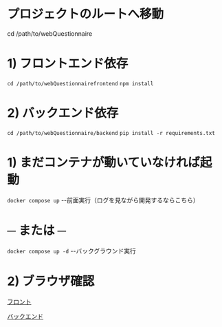 # プロジェクトのルートへ移動
cd /path/to/webQuestionnaire

# 1) フロントエンド依存
`cd /path/to/webQuestionnairefrontend`
`npm install`

# 2) バックエンド依存
`cd /path/to/webQuestionnaire/backend`
`pip install -r requirements.txt`

# 1) まだコンテナが動いていなければ起動
`docker compose up` --前面実行（ログを見ながら開発するならこちら）
# ─ または ─
`docker compose up -d` --バックグラウンド実行

# 2) ブラウザ確認
[フロント](http://localhost:5173)

[バックエンド](http://localhost:8000)